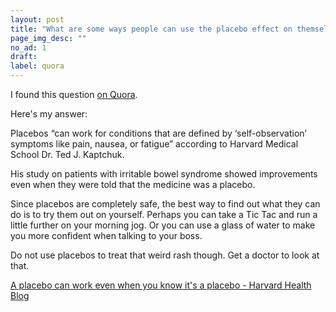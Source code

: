 ```yaml
---
layout: post
title: "What are some ways people can use the placebo effect on themselves for their own advantage?"
page_img_desc: ""
no_ad: 1
draft:
label: quora
---
```


I found this question <a href="https://www.quora.com/What-are-some-ways-people-can-use-the-placebo-effect-on-themselves-for-their-own-advantage/">on Quora</a>.

Here's my answer:

Placebos “can work for conditions that are defined by ‘self-observation’ symptoms like pain, nausea, or fatigue” according to Harvard Medical School Dr. Ted J. Kaptchuk.

His study on patients with irritable bowel syndrome showed improvements even when they were told that the medicine was a placebo.

Since placebos are completely safe, the best way to find out what they can do is to try them out on yourself. Perhaps you can take a Tic Tac and run a little further on your morning jog. Or you can use a glass of water to make you more confident when talking to your boss.

Do not use placebos to treat that weird rash though. Get a doctor to look at that.

<a href="http://www.health.harvard.edu/blog/placebo-can-work-even-know-placebo-201607079926">A placebo can work even when you know it's a placebo - Harvard Health Blog</a>
